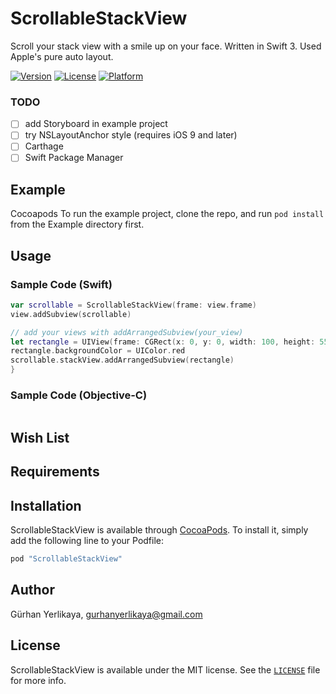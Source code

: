 # ScrollableStackView

Scroll your stack view with a smile up on your face. Written in Swift 3. Used Apple's pure auto layout.

<!---->
<!--[![CI Status](http://img.shields.io/travis/Gürhan Yerlikaya/ScrollableStackView.svg?style=flat)](https://travis-ci.org/Gürhan Yerlikaya/ScrollableStackView)-->

[![Version](https://img.shields.io/cocoapods/v/ScrollableStackView.svg?style=flat)](http://cocoapods.org/pods/ScrollableStackView)
[![License](https://img.shields.io/cocoapods/l/ScrollableStackView.svg?style=flat)](http://cocoapods.org/pods/ScrollableStackView)
[![Platform](https://img.shields.io/cocoapods/p/ScrollableStackView.svg?style=flat)](http://cocoapods.org/pods/ScrollableStackView)

### TODO

- [ ] add Storyboard in example project
- [ ] try NSLayoutAnchor style (requires iOS 9 and later)
- [ ] Carthage
- [ ] Swift Package Manager

## Example

Cocoapods
To run the example project, clone the repo, and run `pod install` from the Example directory first.   

## Usage
### Sample Code (Swift)

```swift
var scrollable = ScrollableStackView(frame: view.frame)
view.addSubview(scrollable)

// add your views with addArrangedSubview(your_view) 
let rectangle = UIView(frame: CGRect(x: 0, y: 0, width: 100, height: 55))
rectangle.backgroundColor = UIColor.red
scrollable.stackView.addArrangedSubview(rectangle)
}
```

### Sample Code (Objective-C)

```objective-c

```


## Wish List 

## Requirements

## Installation

ScrollableStackView is available through [CocoaPods](http://cocoapods.org). To install
it, simply add the following line to your Podfile:

```ruby
pod "ScrollableStackView"
```

## Author

Gürhan Yerlikaya, gurhanyerlikaya@gmail.com

## License

ScrollableStackView is available under the MIT license. See the [`LICENSE`](LICENSE) file for more info.
